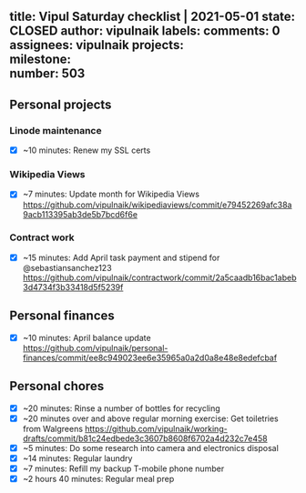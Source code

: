 title:	Vipul Saturday checklist | 2021-05-01
state:	CLOSED
author:	vipulnaik
labels:	
comments:	0
assignees:	vipulnaik
projects:	
milestone:	
number:	503
--
## Personal projects

### Linode maintenance

- [x] ~10 minutes: Renew my SSL certs

### Wikipedia Views

- [x] ~7 minutes: Update month for Wikipedia Views https://github.com/vipulnaik/wikipediaviews/commit/e79452269afc38a9acb113395ab3de5b7bcd6f6e

### Contract work

- [x] ~15 minutes: Add April task payment and stipend for @sebastiansanchez123 https://github.com/vipulnaik/contractwork/commit/2a5caadb16bac1abeb3d4734f3b33418d5f5239f

## Personal finances

- [x] ~10 minutes: April balance update https://github.com/vipulnaik/personal-finances/commit/ee8c949023ee6e35965a0a2d0a8e48e8edefcbaf
## Personal chores

- [x] ~20 minutes: Rinse a number of bottles for recycling
- [x] ~20 minutes over and above regular morning exercise: Get toiletries from Walgreens https://github.com/vipulnaik/working-drafts/commit/b81c24edbede3c3607b8608f6702a4d232c7e458
- [x] ~5 minutes: Do some research into camera and electronics disposal  
- [x] ~14 minutes: Regular laundry 
- [x] ~7 minutes: Refill my backup T-mobile phone number 
- [x] ~2 hours 40 minutes: Regular meal prep
